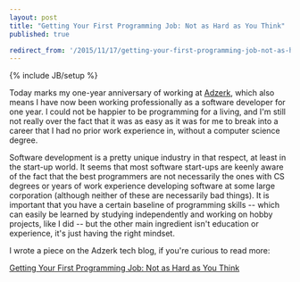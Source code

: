 ```yaml
---
layout: post
title: "Getting Your First Programming Job: Not as Hard as You Think"
published: true

redirect_from: '/2015/11/17/getting-your-first-programming-job-not-as-hard-as-you-think/'
---
```


{% include JB/setup %}

Today marks my one-year anniversary of working at [Adzerk](http://adzerk.com), which also means I have now been working professionally as a software developer for one year. I could not be happier to be programming for a living, and I'm still not really over the fact that it was as easy as it was for me to break into a career that I had no prior work experience in, without a computer science degree.

Software development is a pretty unique industry in that respect, at least in the start-up world. It seems that most software start-ups are keenly aware of the fact that the best programmers are not necessarily the ones with CS degrees or years of work experience developing software at some large corporation (although neither of these are necessarily bad things). It is important that you have a certain baseline of programming skills -- which can easily be learned by studying independently and working on hobby projects, like I did -- but the other main ingredient isn't education or experience, it's just having the right mindset.

I wrote a piece on the Adzerk tech blog, if you're curious to read more:

[Getting Your First Programming Job: Not as Hard as You Think](http://www.adzerk.com/blog/2015/11/getting-your-first-programming-job-not-as-hard-as-you-think/)
